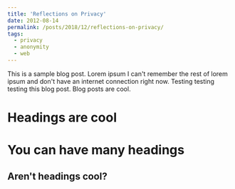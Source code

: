 ```yaml
---
title: 'Reflections on Privacy'
date: 2012-08-14
permalink: /posts/2018/12/reflections-on-privacy/
tags:
  - privacy
  - anonymity
  - web
---
```


This is a sample blog post. Lorem ipsum I can't remember the rest of lorem ipsum and don't have an internet connection right now. Testing testing testing this blog post. Blog posts are cool.

Headings are cool
======

You can have many headings
======

Aren't headings cool?
------
